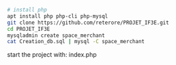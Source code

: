 

``` bash
# install php
apt install php php-cli php-mysql
git clone https://github.com/reterore/PROJET_IF3E.git
cd PROJET_IF3E
mysqladmin create space_merchant
cat Creation_db.sql | mysql -C space_merchant 
```

start the project with: index.php



